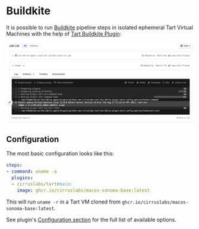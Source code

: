# Buildkite

It is possible to run [Buildkite](https://buildkite.com/) pipeline steps in isolated ephemeral Tart Virtual Machines with the help of [Tart Buildkite Plugin](https://github.com/cirruslabs/tart-buildkite-plugin):

![](/assets/images/BuildkiteTartPlugin.png)

## Configuration

The most basic configuration looks like this:

```yaml
steps:
- command: uname -a
  plugins:
  - cirruslabs/tart#main:
    image: ghcr.io/cirruslabs/macos-sonoma-base:latest
```

This will run `uname -r` in a Tart VM cloned from `ghcr.io/cirruslabs/macos-sonoma-base:latest`.

See plugin's [Configuration section](https://github.com/cirruslabs/tart-buildkite-plugin#configuration) for the full list of available options.
